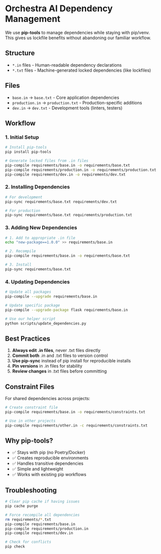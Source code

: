 # Orchestra AI Dependency Management

We use **pip-tools** to manage dependencies while staying with pip/venv.
This gives us lockfile benefits without abandoning our familiar workflow.

## Structure

- `*.in` files - Human-readable dependency declarations
- `*.txt` files - Machine-generated locked dependencies (like lockfiles)

## Files

- `base.in` → `base.txt` - Core application dependencies
- `production.in` → `production.txt` - Production-specific additions
- `dev.in` → `dev.txt` - Development tools (linters, testers)

## Workflow

### 1. Initial Setup
```bash
# Install pip-tools
pip install pip-tools

# Generate locked files from .in files
pip-compile requirements/base.in -o requirements/base.txt
pip-compile requirements/production.in -o requirements/production.txt
pip-compile requirements/dev.in -o requirements/dev.txt
```

### 2. Installing Dependencies
```bash
# For development
pip-sync requirements/base.txt requirements/dev.txt

# For production
pip-sync requirements/base.txt requirements/production.txt
```

### 3. Adding New Dependencies
```bash
# 1. Add to appropriate .in file
echo "new-package==1.0.0" >> requirements/base.in

# 2. Recompile
pip-compile requirements/base.in -o requirements/base.txt

# 3. Install
pip-sync requirements/base.txt
```

### 4. Updating Dependencies
```bash
# Update all packages
pip-compile --upgrade requirements/base.in

# Update specific package
pip-compile --upgrade-package flask requirements/base.in

# Use our helper script
python scripts/update_dependencies.py
```

## Best Practices

1. **Always edit .in files**, never .txt files directly
2. **Commit both** .in and .txt files to version control
3. **Use pip-sync** instead of pip install for reproducible installs
4. **Pin versions** in .in files for stability
5. **Review changes** in .txt files before committing

## Constraint Files

For shared dependencies across projects:
```bash
# Create constraint file
pip-compile requirements/base.in -o requirements/constraints.txt

# Use in other projects
pip-compile requirements/other.in -c requirements/constraints.txt
```

## Why pip-tools?

- ✅ Stays with pip (no Poetry/Docker)
- ✅ Creates reproducible environments
- ✅ Handles transitive dependencies
- ✅ Simple and lightweight
- ✅ Works with existing pip workflows

## Troubleshooting

```bash
# Clear pip cache if having issues
pip cache purge

# Force recompile all dependencies
rm requirements/*.txt
pip-compile requirements/base.in
pip-compile requirements/production.in
pip-compile requirements/dev.in

# Check for conflicts
pip check
``` 